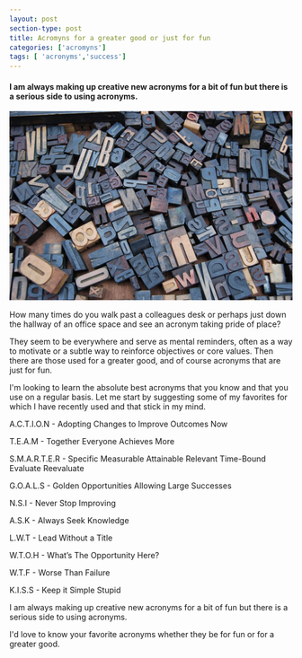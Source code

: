 ```yaml
---
layout: post
section-type: post
title: Acromyns for a greater good or just for fun
categories: ['acromyns']
tags: [ 'acronyms','success']
---
```



#### I am always making up creative new acronyms for a bit of fun but there is a serious side to using acronyms.  

![Acromyns](/img/letters-691842_1280.jpg "Acromyns")

How many times do you walk past a colleagues desk or perhaps just down the hallway of an office space and see an acronym taking pride of place? 

They seem to be everywhere and serve as mental reminders, often as a way to motivate or a subtle way to reinforce objectives or core values. Then there are those used for a greater good, and of course acronyms that are just for fun.

I'm looking to learn the absolute best acronyms that you know and that you use on a regular basis. 
Let me start by suggesting some of my favorites for which I have recently used and that stick in my mind.

A.C.T.I.O.N - Adopting Changes to Improve Outcomes Now

T.E.A.M - Together Everyone Achieves More

S.M.A.R.T.E.R - Specific Measurable Attainable Relevant Time-Bound Evaluate Reevaluate

G.O.A.L.S - Golden Opportunities Allowing Large Successes

N.S.I - Never Stop Improving

A.S.K - Always Seek Knowledge

L.W.T - Lead Without a Title

W.T.O.H - What’s The Opportunity Here?

W.T.F - Worse Than Failure

K.I.S.S - Keep it Simple Stupid

I am always making up creative new acronyms for a bit of fun but there is a serious side to using acronyms.

I'd love to know your favorite acronyms whether they be for fun or for a greater good.